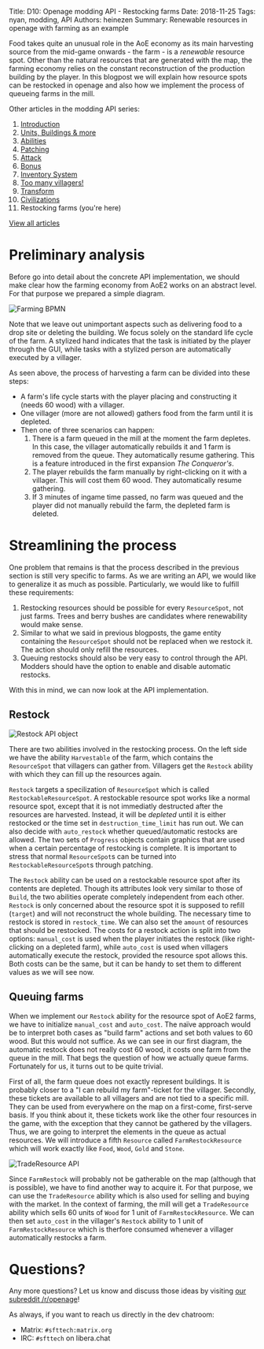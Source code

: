 Title: D10: Openage modding API - Restocking farms
Date: 2018-11-25
Tags: nyan, modding, API
Authors: heinezen
Summary: Renewable resources in openage with farming as an example

Food takes quite an unusual role in the AoE economy as its main harvesting source from the mid-game onwards - the farm - is a *renewable* resource spot. Other than the natural resources that are generated with the map, the farming economy relies on the constant reconstruction of the production building by the player. In this blogpost we will explain how resource spots can be restocked in openage and also how we implement the process of queueing farms in the mill.

Other articles in the modding API series:

1. [Introduction]({filename}/blog/D0000-openage_mod_api_intro.md)
2. [Units, Buildings & more]({filename}/blog/D0001-openage_mod_api_game_entity.md)
3. [Abilities]({filename}/blog/D0002-openage_mod_api_ability.md)
4. [Patching]({filename}/blog/D0003-openage_mod_api_patching.md)
5. [Attack]({filename}/blog/D0004-openage_mod_api_attack.md)
6. [Bonus]({filename}/blog/D0005-openage_mod_api_bonus.md)
7. [Inventory System]({filename}/blog/D0006-openage_mod_api_inventory.md)
8. [Too many villagers!]({filename}/blog/D0007-openage_mod_api_villager.md)
9. [Transform]({filename}/blog/D0008-openage_mod_api_transform.md)
10. [Civilizations]({filename}/blog/D0009-openage_mod_api_civ.md)
11. Restocking farms (you're here)

[View all articles]({filename}/blog/landing_page.md)

# Preliminary analysis

Before go into detail about the concrete API implementation, we should make clear how the farming economy from AoE2 works on an abstract level. For that purpose we prepared a simple diagram.

![Farming BPMN]({static}/images/D0010-farm-bpmn.svg)

Note that we leave out unimportant aspects such as delivering food to a drop site or deleting the building. We focus solely on the standard life cycle of the farm. A stylized hand indicates that the task is initiated by the player through the GUI, while tasks with a stylized person are automatically executed by a villager.

As seen above, the process of harvesting a farm can be divided into these steps:

* A farm's life cycle starts with the player placing and constructing it (needs 60 wood) with a villager.
* One villager (more are not allowed) gathers food from the farm until it is depleted.
* Then one of three scenarios can happen:
    1. There is a farm queued in the mill at the moment the farm depletes. In this case, the villager automatically rebuilds it and 1 farm is removed from the queue. They automatically resume gathering. This is a feature introduced in the first expansion *The Conqueror's*.
    2. The player rebuilds the farm manually by right-clicking on it with a villager. This will cost them 60 wood. They automatically resume gathering.
    3. If 3 minutes of ingame time passed, no farm was queued and the player did not manually rebuild the farm, the depleted farm is deleted.

# Streamlining the process

One problem that remains is that the process described in the previous section is still very specific to farms. As we are writing an API, we would like to generalize it as much as possible. Particularly, we would like to fulfill these requirements:

1. Restocking resources should be possible for every `ResourceSpot`, not just farms. Trees and berry bushes are candidates where renewability would make sense.
2. Similar to what we said in previous blogposts, the game entity containing the `ResourceSpot` should not be replaced when we restock it. The action should only refill the resources.
3. Queuing restocks should also be very easy to control through the API. Modders should have the option to enable and disable automatic restocks.

With this in mind, we can now look at the API implementation.

## Restock

![Restock API object]({static}/images/D0010-restock-api.png)

There are two abilities involved in the restocking process. On the left side we have the ability `Harvestable` of the farm, which contains the `ResourceSpot` that villagers can gather from. Villagers get the `Restock` ability with which they can fill up the resources again.

`Restock` targets a specilization of `ResourceSpot` which is called `RestockableResourceSpot`. A restockable resource spot works like a normal resource spot, except that it is not immediatly destructed after the resources are harvested. Instead, it will be *depleted* until it is either restocked or the time set in `destruction_time_limit` has run out. We can also decide with `auto_restock` whether queued/automatic restocks are allowed. The two sets of `Progress` objects contain graphics that are used when a certain percentage of restocking is complete. It is important to stress that normal `ResourceSpot`s can be turned into `RestockableResourceSpot`s through patching.

The `Restock` ability can be used on a restockable resource spot after its contents are depleted. Though its attributes look very similar to those of `Build`, the two abilities operate completely independent from each other. `Restock` is only concerned about the resource spot it is supposed to refill (`target`) and will not reconstruct the whole building. The necessary time to restock is stored in `restock_time`. We can also set the `amount` of resources that should be restocked. The costs for a restock action is split into two options: `manual_cost` is used when the player initiates the restock (like right-clicking on a depleted farm), while `auto_cost` is used when villagers automatically execute the restock, provided the resource spot allows this. Both costs can be the same, but it can be handy to set them to different values as we will see now.

## Queuing farms

When we implement our `Restock` ability for the resource spot of AoE2 farms, we have to initialize `manual_cost` and `auto_cost`. The naïve approach would be to interpret both cases as "build farm" actions and set both values to 60 wood. But this would not suffice. As we can see in our first diagram, the automatic restock does not really cost 60 wood, it costs one farm from the queue in the mill. That begs the question of how we actually queue farms. Fortunately for us, it turns out to be quite trivial. 

First of all, the farm queue does not exactly represent buildings. It is probably closer to a "I can rebuild my farm"-ticket for the villager. Secondly, these tickets are available to all villagers and are not tied to a specific mill. They can be used from everywhere on the map on a first-come, first-serve basis. If you think about it, these tickets work like the other four resources in the game, with the exception that they cannot be gathered by the villagers. Thus, we are going to interpret the elements in the queue as actual resources. We will introduce a fifth `Resource` called `FarmRestockResource` which will work exactly like `Food`, `Wood`, `Gold` and `Stone`.

![TradeResource API]({static}/images/D0010-trade-resource-api.png)

Since `FarmRestock` will probably not be gatherable on the map (although that is possible), we have to find another way to acquire it. For that purpose, we can use the `TradeResource` ability which is also used for selling and buying with the market. In the context of farming, the mill will get a `TradeResource` ability which sells 60 units of `Wood` for 1 unit of `FarmRestockResource`. We can then set `auto_cost` in the villager's `Restock` ability to 1 unit of `FarmRestockResource` which is therfore consumed whenever a villager automatically restocks a farm.

# Questions?

Any more questions? Let us know and discuss those ideas by visiting [our subreddit /r/openage](https://reddit.com/r/openage)!

As always, if you want to reach us directly in the dev chatroom:

* Matrix: `#sfttech:matrix.org`
* IRC: `#sfttech` on libera.chat
